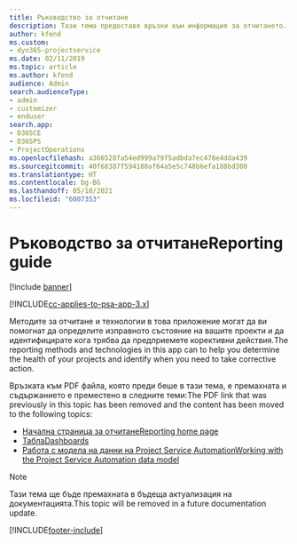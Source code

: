 ```yaml
---
title: Ръководство за отчитане
description: Тази тема предоставя връзки към информация за отчитането.
author: kfend
ms.custom:
- dyn365-projectservice
ms.date: 02/11/2019
ms.topic: article
ms.author: kfend
audience: Admin
search.audienceType:
- admin
- customizer
- enduser
search.app:
- D365CE
- D365PS
- ProjectOperations
ms.openlocfilehash: a366528fa54ed999a79f5adbda7ec478e4dda439
ms.sourcegitcommit: 40f68387f594180af64a5e5c748b6efa188bd300
ms.translationtype: HT
ms.contentlocale: bg-BG
ms.lasthandoff: 05/10/2021
ms.locfileid: "6007353"
---
```

# <a name="reporting-guide"></a><span data-ttu-id="37095-103">Ръководство за отчитане</span><span class="sxs-lookup"><span data-stu-id="37095-103">Reporting guide</span></span>

[!include [banner](../../includes/psa-now-project-operations.md)]

[!INCLUDE[cc-applies-to-psa-app-3.x](../../includes/cc-applies-to-psa-app-3x.md)]

<span data-ttu-id="37095-104">Методите за отчитане и технологии в това приложение могат да ви помогнат да определите изправното състояние на вашите проекти и да идентифицирате кога трябва да предприемете корективни действия.</span><span class="sxs-lookup"><span data-stu-id="37095-104">The reporting methods and technologies in this app can to help you determine the health of your projects and identify when you need to take corrective action.</span></span> 

<span data-ttu-id="37095-105">Връзката към PDF файла, която преди беше в тази тема, е премахната и съдържанието е преместено в следните теми:</span><span class="sxs-lookup"><span data-stu-id="37095-105">The PDF link that was previously in this topic has been removed and the content has been moved to the following topics:</span></span>

- [<span data-ttu-id="37095-106">Начална страница за отчитане</span><span class="sxs-lookup"><span data-stu-id="37095-106">Reporting home page</span></span>](../reports-reporting-dynamics-365-project-service.md)
- [<span data-ttu-id="37095-107">Табла</span><span class="sxs-lookup"><span data-stu-id="37095-107">Dashboards</span></span>](../reports-dashboards.md)
- [<span data-ttu-id="37095-108">Работа с модела на данни на Project Service Automation</span><span class="sxs-lookup"><span data-stu-id="37095-108">Working with the Project Service Automation data model</span></span>](../reports-working-project-service-data-model.md)

> [!NOTE]
> <span data-ttu-id="37095-109">Тази тема ще бъде премахната в бъдеща актуализация на документацията.</span><span class="sxs-lookup"><span data-stu-id="37095-109">This topic will be removed in a future documentation update.</span></span> 


[!INCLUDE[footer-include](../../includes/footer-banner.md)]
